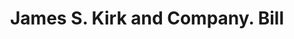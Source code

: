 ---
doi: 10.7916/D8NS25XS
date_other: '1880'
date_other_textual: 1880-1889
form: printed ephemera
genre:
- Invoices
name:
- James S. Kirk and Company
object_in_context_url: https://biggert.cul.columbia.edu/items/view/ave_biggert_00208
subject_hierarchical_geographic:
- Chicago, Illinois, United States
subject_name:
- James S. Kirk and Company
title: James S. Kirk and Company. Bill
sort_title: James S. Kirk and Company. Bill
call_number: ave_biggert_00208
coordinates:
- 41.83694444444445,-87.68472222222222
pid: ave_biggert_00208
identifiers: ave_biggert_00208
thumbnail: false
permalink: /biggert/ave_biggert_00208/
layout: iiif-image-page
---